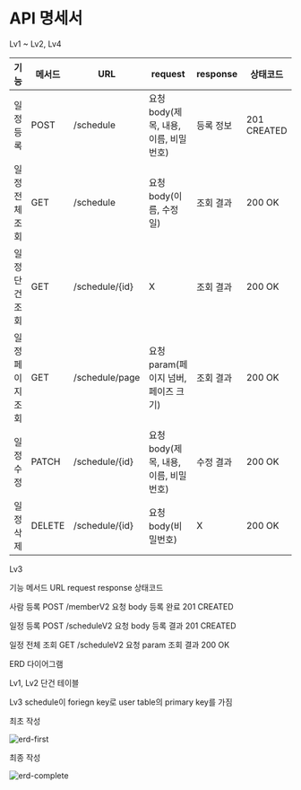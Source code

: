 # API 명세서



Lv1 ~ Lv2, Lv4

|기능|메서드|URL|request|response|상태코드|
|---|---|---|---|---|---|
|일정 등록|POST|/schedule|요청 body(제목, 내용, 이름, 비밀번호)|등록 정보|201 CREATED|
|일정 전체 조회|GET|/schedule|요청 body(이름, 수정일)|조회 결과|200 OK|
|일정 단건 조회|GET|/schedule/{id}|X|조회 결과|200 OK|
|일정 페이지 조회|GET|/schedule/page|요청 param(페이지 넘버, 페이즈 크기)|조회 결과|200 OK|
|일정 수정|PATCH|/schedule/{id}|요청 body(제목, 내용, 이름, 비밀번호)|수정 결과|200 OK|
|일정 삭제|DELETE|/schedule/{id}|요청 body(비밀번호)|X|200 OK|



Lv3

기능            메서드      URL              request                                       response        상태코드

사람 등록       POST        /memberV2        요청 body                                      등록 완료        201 CREATED

일정 등록       POST        /scheduleV2      요청 body                                      등록 결과        201 CREATED

일정 전체 조회   GET        /scheduleV2      요청 param                                      조회 결과       200 OK


ERD 다이어그램

Lv1, Lv2 단건 테이블

Lv3 schedule이 foriegn key로 user table의 primary key를 가짐

최초 작성

![erd-first](https://github.com/user-attachments/assets/a60144b0-32eb-4f59-bfba-5204305738f3)


최종 작성

![erd-complete](https://github.com/user-attachments/assets/d5451707-5161-4447-88df-4e3dc00a21c9)
